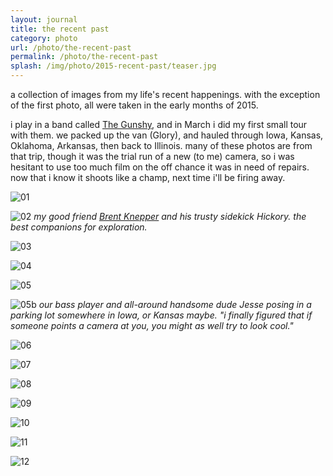 ```yaml
---
layout: journal
title: the recent past
category: photo
url: /photo/the-recent-past
permalink: /photo/the-recent-past
splash: /img/photo/2015-recent-past/teaser.jpg
---
```


a collection of images from my life's recent happenings. with the exception of the first photo, all were taken in the early months of 2015. 

i play in a band called [The Gunshy](https://thegunshy.bandcamp.com/), and in March i did my first small tour with them. we packed up the van (Glory), and hauled through Iowa, Kansas, Oklahoma, Arkansas, then back to Illinois. many of these photos are from that trip, though it was the trial run of a new (to me) camera, so i was hesitant to use too much film on the off chance it was in need of repairs. now that i know it shoots like a champ, next time i'll be firing away. 

![01](../../img/photo/2015-recent-past/01.jpg)

![02](../../img/photo/2015-recent-past/02.jpg)
_my good friend [Brent Knepper](http://www.everythingwillbenoble.com/) and his trusty sidekick Hickory. the best companions for exploration._

![03](../../img/photo/2015-recent-past/03.jpg)

![04](../../img/photo/2015-recent-past/04.jpg)

![05](../../img/photo/2015-recent-past/05.jpg)

![05b](../../img/photo/2015-recent-past/05b.jpg)
_our bass player and all-around handsome dude Jesse posing in a parking lot somewhere in Iowa, or Kansas maybe. "i finally figured that if someone points a camera at you, you might as well try to look cool."_

![06](../../img/photo/2015-recent-past/06.jpg)

![07](../../img/photo/2015-recent-past/07.jpg)

![08](../../img/photo/2015-recent-past/08.jpg)

![09](../../img/photo/2015-recent-past/09.jpg)

![10](../../img/photo/2015-recent-past/10.jpg)

![11](../../img/photo/2015-recent-past/11.jpg)

![12](../../img/photo/2015-recent-past/12.jpg)
